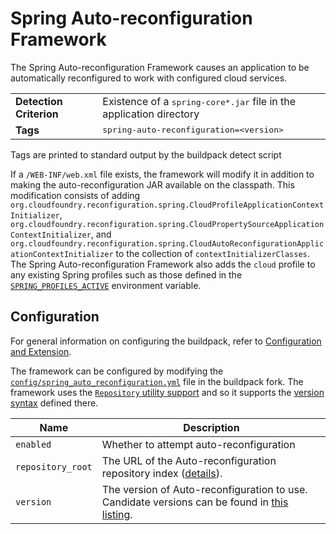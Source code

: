 # Spring Auto-reconfiguration Framework
The Spring Auto-reconfiguration Framework causes an application to be automatically reconfigured to work with configured cloud services.

<table>
  <tr>
    <td><strong>Detection Criterion</strong></td>
    <td>Existence of a <tt>spring-core*.jar</tt> file in the application directory</td>
  </tr>
  <tr>
    <td><strong>Tags</strong></td>
    <td><tt>spring-auto-reconfiguration=&lt;version&gt;</tt></td>
  </tr>
</table>
Tags are printed to standard output by the buildpack detect script

If a `/WEB-INF/web.xml` file exists, the framework will modify it in addition to making the auto-reconfiguration JAR available on the classpath. This modification consists of adding `org.cloudfoundry.reconfiguration.spring.CloudProfileApplicationContextInitializer`, `org.cloudfoundry.reconfiguration.spring.CloudPropertySourceApplicationContextInitializer`, and `org.cloudfoundry.reconfiguration.spring.CloudAutoReconfigurationApplicationContextInitializer` to the collection of `contextInitializerClasses`. The Spring Auto-reconfiguration Framework also adds the `cloud` profile to any existing Spring profiles such as those defined in the [`SPRING_PROFILES_ACTIVE`][] environment variable.

## Configuration
For general information on configuring the buildpack, refer to [Configuration and Extension][].

The framework can be configured by modifying the [`config/spring_auto_reconfiguration.yml`][] file in the buildpack fork.  The framework uses the [`Repository` utility support][repositories] and so it supports the [version syntax][] defined there.

| Name | Description
| ---- | -----------
| `enabled` | Whether to attempt auto-reconfiguration
| `repository_root` | The URL of the Auto-reconfiguration repository index ([details][repositories]).
| `version` | The version of Auto-reconfiguration to use. Candidate versions can be found in [this listing][].

[Configuration and Extension]: ../README.md#configuration-and-extension
[`config/spring_auto_reconfiguration.yml`]: ../config/spring_auto_reconfiguration.yml
[repositories]: extending-repositories.md
[this listing]: http://download.pivotal.io.s3.amazonaws.com/auto-reconfiguration/index.yml
[version syntax]: extending-repositories.md#version-syntax-and-ordering
[`SPRING_PROFILES_ACTIVE`]: http://docs.spring.io/spring/docs/4.0.0.RELEASE/javadoc-api/org/springframework/core/env/AbstractEnvironment.html#ACTIVE_PROFILES_PROPERTY_NAME
